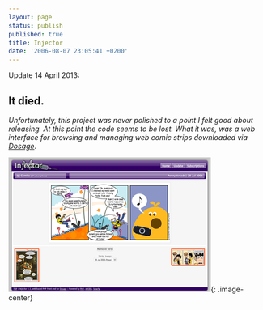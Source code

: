 ```yaml
---
layout: page
status: publish
published: true
title: Injector
date: '2006-08-07 23:05:41 +0200'
---
```


Update 14 April 2013:

It died.
--------

*Unfortunately, this project was never polished to a point I felt good
about releasing. At this point the code seems to be lost. What it was,
was a web interface for browsing and managing web comic strips
downloaded via [Dosage](http://wummel.github.io/dosage/).*

![Injector preview](/assets/projects/injector.png){: .image-center}
